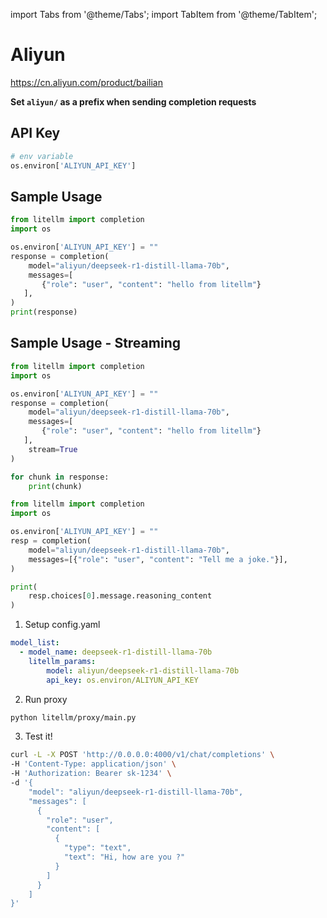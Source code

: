 import Tabs from '@theme/Tabs';
import TabItem from '@theme/TabItem';

# Aliyun
https://cn.aliyun.com/product/bailian

**Set `aliyun/` as a prefix when sending completion requests**

## API Key
```python
# env variable
os.environ['ALIYUN_API_KEY']
```

## Sample Usage
```python
from litellm import completion
import os

os.environ['ALIYUN_API_KEY'] = ""
response = completion(
    model="aliyun/deepseek-r1-distill-llama-70b",
    messages=[
       {"role": "user", "content": "hello from litellm"}
   ],
)
print(response)
```

## Sample Usage - Streaming
```python
from litellm import completion
import os

os.environ['ALIYUN_API_KEY'] = ""
response = completion(
    model="aliyun/deepseek-r1-distill-llama-70b",
    messages=[
       {"role": "user", "content": "hello from litellm"}
   ],
    stream=True
)

for chunk in response:
    print(chunk)
```

<Tabs>
<TabItem value="sdk" label="SDK">

```python
from litellm import completion
import os

os.environ['ALIYUN_API_KEY'] = ""
resp = completion(
    model="aliyun/deepseek-r1-distill-llama-70b",
    messages=[{"role": "user", "content": "Tell me a joke."}],
)

print(
    resp.choices[0].message.reasoning_content
)
```

</TabItem>
<TabItem value="proxy" label="PROXY">

1. Setup config.yaml

```yaml
model_list:
  - model_name: deepseek-r1-distill-llama-70b
    litellm_params:
        model: aliyun/deepseek-r1-distill-llama-70b
        api_key: os.environ/ALIYUN_API_KEY
```

2. Run proxy

```bash
python litellm/proxy/main.py
```

3. Test it!

```bash
curl -L -X POST 'http://0.0.0.0:4000/v1/chat/completions' \
-H 'Content-Type: application/json' \
-H 'Authorization: Bearer sk-1234' \
-d '{
    "model": "aliyun/deepseek-r1-distill-llama-70b",
    "messages": [
      {
        "role": "user",
        "content": [
          {
            "type": "text",
            "text": "Hi, how are you ?"
          }
        ]
      }
    ]
}'
```

</TabItem>

</Tabs>

